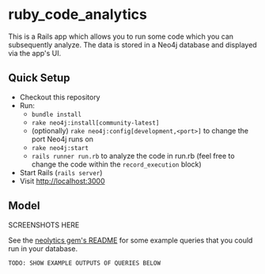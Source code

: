 # ruby_code_analytics

This is a Rails app which allows you to run some code which you can subsequently analyze.  The data is stored in a Neo4j database and displayed via the app's UI.

## Quick Setup

 * Checkout this repository
 * Run:
   * `bundle install`
   * `rake neo4j:install[community-latest]`
   * (optionally) `rake neo4j:config[development,<port>]` to change the port Neo4j runs on
   * `rake neo4j:start`
   * `rails runner run.rb` to analyze the code in run.rb (feel free to change the code within the `record_execution` block)
 * Start Rails (`rails server`)
 * Visit [http://localhost:3000](http://localhost:3000)

## Model

SCREENSHOTS HERE

See the [neolytics gem's README](https://github.com/neo4jrb/neolytics) for some example queries that you could run in your database.

`TODO: SHOW EXAMPLE OUTPUTS OF QUERIES BELOW`

